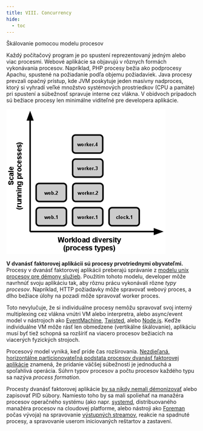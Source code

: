 ```yaml
---
title: VIII. Concurrency
hide:
  - toc
---
```

Škálovanie pomocou modelu procesov

Každý počítačový program je po spustení reprezentovaný jedným alebo viac procesmi. Webové aplikácie sa objavujú v rôznych formách vykonávania procesov.  Napríklad, PHP procesy bežia ako podprocesy Apachu, spustené na požiadanie podľa objemu požiadaviek.  Java procesy prevzali opačný prístup, kde JVM poskytuje jeden masívny nadproces, ktorý si vyhradí veľké množstvo systémových prostriedkov (CPU a pamäte) pri spustení a súbežnosť spravuje interne cez vlákna.  V obidvoch prípadoch sú bežiace procesy len minimálne viditeľné pre developera aplikácie.

![Škálovanie je vyjadrené bežiacimi procesmi, rôznorodosť funkcionality je vyjadrená typmi procesov.](images/process-types.png)

**V dvanásť faktorovej aplikácii sú procesy prvotriednymi obyvateľmi.**  Procesy v dvanásť faktorovej aplikácii preberajú správanie z [modelu unix procesov pre démony služieb](https://adam.herokuapp.com/past/2011/5/9/applying_the_unix_process_model_to_web_apps/).  Použitím tohoto modelu, developer môže navrhnúť svoju aplikáciu tak, aby rôznu prácu vykonávali rôzne *typy procesov*.  Napríklad, HTTP požiadavky môže spravovať webový proces, a dlho bežiace úlohy na pozadí môže spravovať worker proces.

Toto nevylučuje, že si individuálne procesy nemôžu spravovať svoj interný multiplexing cez vlákna vnútri VM alebo interpretra, alebo async/event model v nástrojoch ako [EventMachine](https://github.com/eventmachine/eventmachine), [Twisted](http://twistedmatrix.com/trac/), alebo [Node.js](http://nodejs.org/).  Keďže individuálne VM môže rásť len obmedzene (vertikálne škálovanie), aplikáciu musí byť tiež schopná sa rozšíriť na viacero procesov bežiacich na viacerých fyzických strojoch.

Procesový model vyniká, keď príde čas rozširovania.  [Nezdieľaná, horizontálne particionovateľná podstata procesov dvanásť faktorovej aplikácie](./processes.md) znamená, že pridanie väčšej súbežnosti je jednoduchá a spoľahlivá operácia. Súhrn typov procesov a počtu procesov každého typu sa nazýva *process formation*.

Procesty dvanásť faktorovej aplikácie [by sa nikdy nemali démonizovať](http://dustin.github.com/2010/02/28/running-processes.html) alebo zapisovať PID súbory.  Namiesto toho by sa mali spoliehať na manažéra procesov operačného systému (ako napr. [systemd](https://www.freedesktop.org/wiki/Software/systemd/), distribuovaného manažéra procesov na cloudovej platforme, alebo nástroji ako [Foreman](http://blog.daviddollar.org/2011/05/06/introducing-foreman.html) počas vývoja) na spravovanie [výstupných streamov](./logs.md), reakcie na spadnuté procesy, a spravovanie userom iniciovaných reštartov a zastavení.
